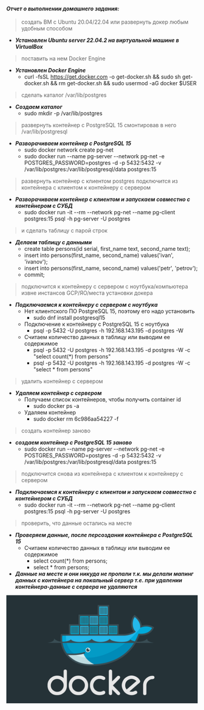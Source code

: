 #### *Отчет о выполнении домашнего задания:*


> создать ВМ с Ubuntu 20.04/22.04 или развернуть докер любым удобным способом
* **_Установлен Ubuntu server 22.04.2 на виртуальной машине в VirtualBox_**  

> поставить на нем Docker Engine
* **_Установлен Docker Engine_**  
    * curl -fsSL https://get.docker.com -o get-docker.sh && sudo sh get-docker.sh && rm get-docker.sh && sudo usermod -aG docker $USER

> сделать каталог /var/lib/postgres
* **_Создаем каталог_**  
	* sudo mkdir -p /var/lib/postgres

> развернуть контейнер с PostgreSQL 15 смонтировав в него /var/lib/postgresql
* **_Разворачиваем контейнер с PostgreSQL 15_**  
   * sudo docker network create pg-net
   * sudo docker run --name pg-server --network pg-net -e POSTGRES_PASSWORD=postgres -d -p 5432:5432 -v /var/lib/postgres:/var/lib/postgresql/data postgres:15


> развернуть контейнер с клиентом postgres 
> подключится из контейнера с клиентом к контейнеру с сервером
* **_Разворачиваем контейнер с клиентом и запускаем совместно с контейнером с СУБД_**  
   * sudo docker run -it --rm --network pg-net --name pg-client postgres:15 psql -h pg-server -U postgres


> и сделать таблицу с парой строк
* **_Делаем таблицу с данными_**  
	* create table persons(id serial, first_name text, second_name text); 
   * insert into persons(first_name, second_name) values('ivan', 'ivanov'); 
   * insert into persons(first_name, second_name) values('petr', 'petrov'); 
   * commit;

> подключится к контейнеру с сервером с ноутбука/компьютера извне инстансов GCP/ЯО/места установки докера
* **_Подключаемся к контейнеру с сервером с ноутбука_**  
	* Нет клиентского ПО PostgreSQL 15, поэтому его надо установить
		* sudo dnf install postgresql15
	* Подключение к контейнеру с PostgreSQL 15 с ноутбука
		* psql -p 5432 -U postgres -h 192.168.143.195 -d postgres -W
	* Считаем количество данных в таблицу или выводим ее содержимое
		* psql -p 5432 -U postgres -h 192.168.143.195 -d postgres -W -c "select count(*) from persons"
		* psql -p 5432 -U postgres -h 192.168.143.195 -d postgres -W -c "select * from persons"
	
> удалить контейнер с сервером
* **_Удаляем контейнер с сервером_**  
	* Получаем список контейнеров, чтобы получить container id
		* sudo docker ps -a
	* Удаляем контейнер
		* sudo docker rm 6c986aa54227 -f
	
> создать контейнер заново
* **_создаем контейнер с PostgreSQL 15 заново_**  
   * sudo docker run --name pg-server --network pg-net -e POSTGRES_PASSWORD=postgres -d -p 5432:5432 -v /var/lib/postgres:/var/lib/postgresql/data postgres:15

> подключится снова из контейнера с клиентом к контейнеру с сервером
* **_Подключаемся к контейнеру с клиентом и запускаем совместно с контейнером с СУБД_**  
   * sudo docker run -it --rm --network pg-net --name pg-client postgres:15 psql -h pg-server -U postgres

> проверить, что данные остались на месте
* **_Проверяем данные, после персоздания контейнера с PostgreSQL 15_**  
	* Считаем количество данных в таблицу или выводим ее содержимое
		* select count(*) from persons;
		* select * from persons;
* **_Данные на месте и они никуда не пропали т.к. мы делали мапинг данных с контейнера на локальный сервер т.е. при удалении контейнера-данные с сервера не удаляются_**  

    
<kbd>
  <img src="../Docker-dark.jpg" />
</kbd>
